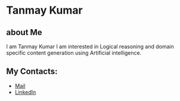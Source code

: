 # Tanmay Kumar

## about Me

I am Tanmay Kumar
I am interested in Logical reasoning and domain specific content generation using Artificial intelligence. 
## My Contacts:

<ul>
<li><a href="mailto:tanmay44a@gmail.com" rel="me">Mail</a></li>
</li>
<li><a href="https://www.linkedin.com/in/tanmay-kumar-55a8a81a5" rel="me">LinkedIn</a> </li>
</ul>

